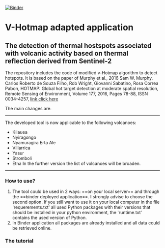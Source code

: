 [![Binder](https://mybinder.org/badge_logo.svg)](https://mybinder.org/v2/gh/kedich22/Hotmap/main?labpath=Hotmap_improved_2.ipynb)
# V-Hotmap adapted application
## The detection of thermal hostspots associated with volcanic activity based on thermal reflection derived from Sentinel-2

The repository includes the code of modified v-Hotmap algorithm to detect hotspots. It is based on the paper of Murphy et al., 2016
Sam W. Murphy, Carlos Roberto de Souza Filho, Rob Wright, Giovanni Sabatino, Rosa Correa Pabon,
HOTMAP: Global hot target detection at moderate spatial resolution, Remote Sensing of Environment, Volume 177, 2016, Pages 78-88, ISSN 0034-4257,
[link click here](https://doi.org/10.1016/j.rse.2016.02.027)

The main changes are:

---
The developed tool is now applicable to the following volcanoes:
- Kilauea
- Nyiragongo 
- Nyamuragira Erta Ale
- Villarrica 
- Yasur 
- Stromboli
- Etna
In the further version the list of volcanoes will be broaden.
---
### How to use?
1. The tool could be used in 2 ways: ==on your local server== and through the ==binder deployed application==. I strongly advise to choose the second option.
If you still want to use it on your local computer in the file 'requerements.txt' all used Python packages with their versions that should be installed in your python environment, the 'runtime.txt' contains the used version of Python.
2. In Binder application all packages are already installed and all data could be retrieved online.

### The tutorial




